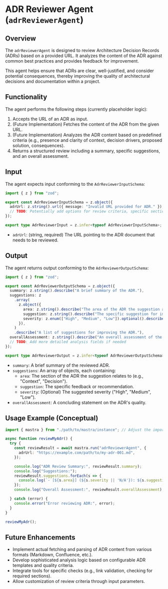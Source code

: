 # ADR Reviewer Agent (`adrReviewerAgent`)

## Overview

The `adrReviewerAgent` is designed to review Architecture Decision Records (ADRs) based on a provided URL. It analyzes the content of the ADR against common best practices and provides feedback for improvement.

This agent helps ensure that ADRs are clear, well-justified, and consider potential consequences, thereby improving the quality of architectural decisions and documentation within a project.

## Functionality

The agent performs the following steps (currently placeholder logic):

1.  Accepts the URL of an ADR as input.
2.  (Future Implementation) Fetches the content of the ADR from the given URL.
3.  (Future Implementation) Analyzes the ADR content based on predefined criteria (e.g., presence and clarity of context, decision drivers, proposed solution, consequences).
4.  Returns a structured review including a summary, specific suggestions, and an overall assessment.

## Input

The agent expects input conforming to the `AdrReviewerInputSchema`:

```typescript
import { z } from "zod";

export const AdrReviewerInputSchema = z.object({
  adrUrl: z.string().url({ message: "Invalid URL provided for ADR." }),
  // TODO: Potentially add options for review criteria, specific sections to focus on, etc.
});

export type AdrReviewerInput = z.infer<typeof AdrReviewerInputSchema>;
```

-   `adrUrl`: (string, required) The URL pointing to the ADR document that needs to be reviewed.

## Output

The agent returns output conforming to the `AdrReviewerOutputSchema`:

```typescript
import { z } from "zod";

export const AdrReviewerOutputSchema = z.object({
  summary: z.string().describe("A brief summary of the ADR."),
  suggestions: z
    .array(
      z.object({
        area: z.string().describe("The area of the ADR the suggestion applies to (e.g., Context, Decision, Consequences)."),
        suggestion: z.string().describe("The specific suggestion for improvement."),
        severity: z.enum(["High", "Medium", "Low"]).optional().describe("Optional severity level of the suggestion."),
      }),
    )
    .describe("A list of suggestions for improving the ADR."),
  overallAssessment: z.string().describe("An overall assessment of the ADR's quality."),
  // TODO: Add more detailed analysis fields if needed
});

export type AdrReviewerOutput = z.infer<typeof AdrReviewerOutputSchema>;

```

-   `summary`: A brief summary of the reviewed ADR.
-   `suggestions`: An array of objects, each containing:
    -   `area`: The section of the ADR the suggestion relates to (e.g., "Context", "Decision").
    -   `suggestion`: The specific feedback or recommendation.
    -   `severity`: (Optional) The suggested severity ("High", "Medium", "Low").
-   `overallAssessment`: A concluding statement on the ADR's quality.

## Usage Example (Conceptual)

```typescript
import { mastra } from "./path/to/mastra/instance"; // Adjust the import path

async function reviewMyAdr() {
  try {
    const reviewResult = await mastra.run("adrReviewerAgent", {
      adrUrl: "https://example.com/path/to/my-adr-001.md",
    });

    console.log("ADR Review Summary:", reviewResult.summary);
    console.log("Suggestions:");
    reviewResult.suggestions.forEach(s => {
      console.log(`- [${s.area}] (${s.severity || 'N/A'}): ${s.suggestion}`);
    });
    console.log("Overall Assessment:", reviewResult.overallAssessment);

  } catch (error) {
    console.error("Error reviewing ADR:", error);
  }
}

reviewMyAdr();
```

## Future Enhancements

-   Implement actual fetching and parsing of ADR content from various formats (Markdown, Confluence, etc.).
-   Develop sophisticated analysis logic based on configurable ADR templates and quality criteria.
-   Integrate tools for specific checks (e.g., link validation, checking for required sections).
-   Allow customization of review criteria through input parameters.
